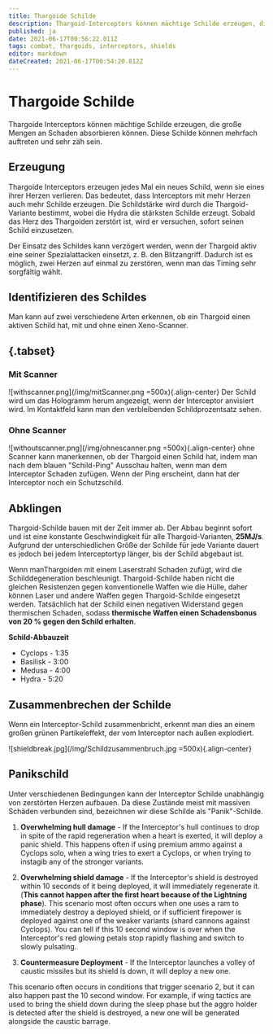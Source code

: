 ```yaml
---
title: Thargoide Schilde
description: Thargoid-Interceptors können mächtige Schilde erzeugen, die grosse Mengen an Schaden absorbieren können. Diese Schilde können mehrfach auftreten und sehr zäh sein.
published: ja
date: 2021-06-17T00:56:22.011Z
tags: combat, thargoids, interceptors, shields
editor: markdown
dateCreated: 2021-06-17T00:54:20.812Z
---
```


# Thargoide Schilde
Thargoide Interceptors können mächtige Schilde erzeugen, die große Mengen an Schaden absorbieren können. Diese Schilde können mehrfach auftreten und sehr zäh sein.

## Erzeugung
Thargoide Interceptors erzeugen jedes Mal ein neues Schild, wenn sie eines ihrer Herzen verlieren. Das bedeutet, dass Interceptors mit mehr Herzen auch mehr Schilde erzeugen. Die Schildstärke wird durch die Thargoid-Variante bestimmt, wobei die Hydra die stärksten Schilde erzeugt. Sobald das Herz des Thargoiden zerstört ist, wird er versuchen, sofort seinen Schild einzusetzen.

Der Einsatz des Schildes kann verzögert werden, wenn der Thargoid aktiv eine seiner Spezialattacken einsetzt, z. B. den Blitzangriff. Dadurch ist es möglich, zwei Herzen auf einmal zu zerstören, wenn man das Timing sehr sorgfältig wählt.

## Identifizieren des Schildes
Man kann auf zwei verschiedene Arten erkennen, ob ein Thargoid einen aktiven Schild hat, mit und ohne einen Xeno-Scanner.

## {.tabset}
### Mit Scanner
!\[withscanner.png\](/img/mitScanner.png =500x){.align-center} Der Schild wird um das Hologramm herum angezeigt, wenn der Interceptor anvisiert wird. Im Kontaktfeld kann man den verbleibenden Schildprozentsatz sehen.

### Ohne Scanner
!\[withoutscanner.png\](/img/ohnescanner.png =500x){.align-center} ohne Scanner kann manerkennen, ob der Thargoid einen Schild hat, indem man nach dem blauen "Schild-Ping" Ausschau halten, wenn man dem Interceptor Schaden zufügen. Wenn der Ping erscheint, dann hat der Interceptor noch ein Schutzschild.

## Abklingen
Thargoid-Schilde bauen mit der Zeit immer ab. Der Abbau beginnt sofort und ist eine konstante Geschwindigkeit für alle Thargoid-Varianten, **25MJ/s**. Aufgrund der unterschiedlichen Größe der Schilde für jede Variante dauert es jedoch bei jedem Interceptortyp länger, bis der Schild abgebaut ist.

Wenn manThargoiden mit einem Laserstrahl Schaden zufügt, wird die Schilddegeneration beschleunigt. Thargoid-Schilde haben nicht die gleichen Resistenzen gegen konventionelle Waffen wie die Hülle, daher können Laser und andere Waffen gegen Thargoid-Schilde eingesetzt werden. Tatsächlich hat der Schild einen negativen Widerstand gegen thermischen Schaden, sodass **thermische Waffen einen Schadensbonus von 20 % gegen den Schild erhalten**.

**Schild-Abbauzeit**
- Cyclops - 1:35
- Basilisk - 3:00
- Medusa - 4:00
- Hydra - 5:20

## Zusammenbrechen der Schilde
Wenn ein Interceptor-Schild zusammenbricht, erkennt man dies an einem großen grünen Partikeleffekt, der vom Interceptor nach außen explodiert.

!\[shieldbreak.jpg\](/img/Schildzusammenbruch.jpg =500x){.align-center}

## Panikschild
Unter verschiedenen Bedingungen kann der Interceptor Schilde unabhängig von zerstörten Herzen aufbauen. Da diese Zustände meist mit massiven Schäden verbunden sind, bezeichnen wir diese Schilde als "Panik"-Schilde.

1. **Overwhelming hull damage** - If the Interceptor's hull continues to drop in spite of the rapid regeneration when a heart is exerted, it will deploy a panic shield. This happens often if using premium ammo against a Cyclops solo, when a wing tries to exert a Cyclops, or when trying to instagib any of the stronger variants.

2. **Overwhelming shield damage** - If the Interceptor's shield is destroyed within 10 seconds of it being deployed, it will immediately regenerate it. (**This cannot happen after the first heart because of the Lightning phase**). This scenario most often occurs when one uses a ram to immediately destroy a deployed shield, or if sufficient firepower is deployed against one of the weaker variants (shard cannons against Cyclops). You can tell if this 10 second window is over when the Interceptor's red glowing petals stop rapidly flashing and switch to slowly pulsating.

3. **Countermeasure Deployment** - If the Interceptor launches a volley of caustic missiles but its shield is down, it will deploy a new one.

This scenario often occurs in conditions that trigger scenario 2, but it can also happen past the 10 second window. For example, if wing tactics are used to bring the shield down during the sleep phase  but the aggro holder is detected after the shield is destroyed, a new one will be generated alongside the caustic barrage.